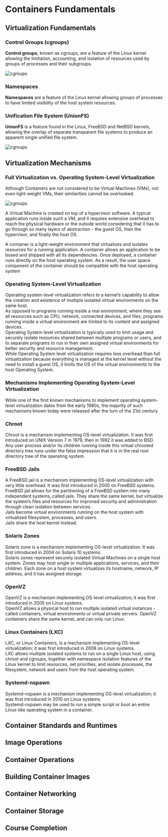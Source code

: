 # Containers Fundamentals

## Virtualization Fundamentals

### Control Groups (cgroups)

**Control groups**, known as cgroups, are a feature of the Linux kernel allowing the limitation, accounting, and isolation of resources used by groups of processes and their subgroups.

![cgroups](./img/lf-001.png)

### Namespaces

**Namespaces** are a feature of the Linux kernel allowing groups of processes to have limited visibility of the host system resources.

### Unification File System (UnionFS)

**UnionFS** is a feature found in the Linux, FreeBSD and NetBSD kernels, allowing the overlay of separate transparent file systems to produce an apparent single unified file system.

![cgroups](./img/lf-002.png)

## Virtualization Mechanisms

### Full Virtualization vs. Operating System-Level Virtualization

Although Containers are not considered to be Virtual Machines (VMs), not even light-weight VMs, their similarities cannot be overlooked.  

![cgroups](./img/lf-003.png)

A Virtual Machine is created on top of a hypervisor software. A typical application runs inside such a VM, and it requires extensive overhead to reach the physical hardware or the outside world considering that it has to go through so many layers of abstraction - the guest OS, then the hypervisor, and finally the host OS.

A container is a light-weight environment that virtualizes and isolates resources for a running application. A container allows an application to be boxed and shipped with all its dependencies. Once deployed, a container runs directly on the host operating system. As a result, the user space component of the container should be compatible with the host operating system

### Operating System-Level Virtualization

Operating system-level virtualization refers to a kernel’s capability to allow the creation and existence of multiple isolated virtual environments on the same host.  
As opposed to programs running inside a real environment, where they see all resources such as CPU, network, connected devices, and files, programs running inside a virtual environment are limited to its content and assigned devices.  
Operating System level virtualization is typically used to limit usage and securely isolate resources shared between multiple programs or users, and to separate programs to run in their own assigned virtual environments for better security and resource management.  
While Operating System level virtualization requires less overhead than full virtualization because everything is managed at the kernel level without the need to install a guest OS, it limits the OS of the virtual environments to the host Operating System.  

### Mechanisms Implementing Operating System-Level Virtualization

While one of the first known mechanisms to implement operating system-level virtualization dates from the early 1980s, the majority of such mechanisms known today were released after the turn of the 21st century

### Chroot

Chroot is a mechanism implementing OS-level virtualization. It was first introduced on UNIX Version 7 in 1979, then in 1982 it was added to BSD.  
Any user process and/or its children running inside this virtual chrooted directory tree runs under the false impression that it is in the real root directory tree of the operating system.  

### FreeBSD Jails

A FreeBSD jail is a mechanism implementing OS-level virtualization with very little overhead. It was first introduced in 2000 on FreeBSD systems.  
FreeBSD jail allows for the partitioning of a FreeBSD system into many independent systems, called jails. They share the same kernel, but virtualize the system’s files and resources for improved security and administration through clean isolation between services.  
Jails become virtual environments running on the host system with virtualized filesystem, processes, and users.  
Jails share the host kernel instead.

### Solaris Zones

Solaris zone is a mechanism implementing OS-level virtualization. It was first introduced in 2004 on Solaris 10 systems.  
Solaris zones represent securely isolated Virtual Machines on a single host system. Zones may host single or multiple applications, services, and their children. Each zone on a host system virtualizes its hostname, network, IP address, and it has assigned storage.

### OpenVZ

OpenVZ is a mechanism implementing OS-level virtualization; it was first introduced in 2005 on Linux systems.  
OpenVZ allows a physical host to run multiple isolated virtual instances - called containers, virtual environments or virtual private servers. OpenVZ containers share the same kernel, and can only run Linux.

### Linux Containers (LXC)

LXC, or Linux Containers, is a mechanism implementing OS-level virtualization; it was first introduced in 2008 on Linux systems.  
LXC allows multiple isolated systems to run on a single Linux host, using chroot and cgroups, together with namespace isolation features of the Linux kernel to limit resources, set priorities, and isolate processes, the filesystem, network and users from the host operating system.

### Systemd-nspawn

Systemd-nspawn is a mechanism implementing OS-level virtualization; it was first introduced in 2010 on Linux systems.  
Systemd-nspawn may be used to run a simple script or boot an entire Linux-like operating system in a container.

## Container Standards and Runtimes

## Image Operations

## Container Operations

## Building Container Images

## Container Networking

## Container Storage

## Course Completion
